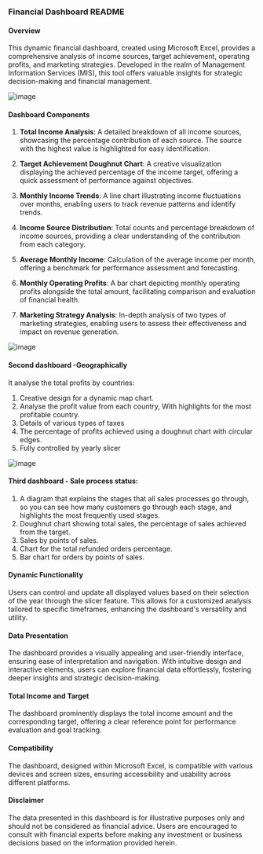 ### Financial Dashboard README

#### Overview

This dynamic financial dashboard, created using Microsoft Excel, provides a comprehensive analysis of income sources, target achievement, operating profits, and marketing strategies. Developed in the realm of Management Information Services (MIS), this tool offers valuable insights for strategic decision-making and financial management.


![image](https://github.com/AvishiJ/Financial-Statistics-Dashboard/assets/93474251/79bd1ee7-a34d-4cfa-af0c-560d73b9f440)

#### Dashboard Components

1. **Total Income Analysis**: A detailed breakdown of all income sources, showcasing the percentage contribution of each source. The source with the highest value is highlighted for easy identification.

2. **Target Achievement Doughnut Chart**: A creative visualization displaying the achieved percentage of the income target, offering a quick assessment of performance against objectives.

3. **Monthly Income Trends**: A line chart illustrating income fluctuations over months, enabling users to track revenue patterns and identify trends.

4. **Income Source Distribution**: Total counts and percentage breakdown of income sources, providing a clear understanding of the contribution from each category.

5. **Average Monthly Income**: Calculation of the average income per month, offering a benchmark for performance assessment and forecasting.

6. **Monthly Operating Profits**: A bar chart depicting monthly operating profits alongside the total amount, facilitating comparison and evaluation of financial health.

7. **Marketing Strategy Analysis**: In-depth analysis of two types of marketing strategies, enabling users to assess their effectiveness and impact on revenue generation.

![image](https://github.com/AvishiJ/Financial-Statistics-Dashboard/assets/93474251/ae687abf-e25b-40ee-84cd-6d23559604d2)

#### Second dashboard -Geographically 
It analyse the total profits by countries:

1. Creative design for a dynamic map chart.
2. Analyse the profit value from each country, With highlights for the most profitable country.
3. Details of various types of taxes
4. The percentage of profits achieved using a doughnut chart with circular edges.
5. Fully controlled by yearly slicer

![image](https://github.com/AvishiJ/Financial-Statistics-Dashboard/assets/93474251/684a91b9-c341-4acc-8a4e-fbd592bbb21b)

#### Third dashboard - Sale process status:

1. A diagram that explains the stages that all sales processes go through, so you can see how many customers go through each stage, and highlights the most frequently used stages.
2. Doughnut chart showing total sales, the percentage of sales achieved from the target.
3. Sales by points of sales.
4. Chart for the total refunded orders percentage.
5. Bar chart for orders by points of sales.

#### Dynamic Functionality

Users can control and update all displayed values based on their selection of the year through the slicer feature. This allows for a customized analysis tailored to specific timeframes, enhancing the dashboard's versatility and utility.

#### Data Presentation

The dashboard provides a visually appealing and user-friendly interface, ensuring ease of interpretation and navigation. With intuitive design and interactive elements, users can explore financial data effortlessly, fostering deeper insights and strategic decision-making.

#### Total Income and Target

The dashboard prominently displays the total income amount and the corresponding target, offering a clear reference point for performance evaluation and goal tracking.

#### Compatibility

The dashboard, designed within Microsoft Excel, is compatible with various devices and screen sizes, ensuring accessibility and usability across different platforms.

#### Disclaimer

The data presented in this dashboard is for illustrative purposes only and should not be considered as financial advice. Users are encouraged to consult with financial experts before making any investment or business decisions based on the information provided herein.
